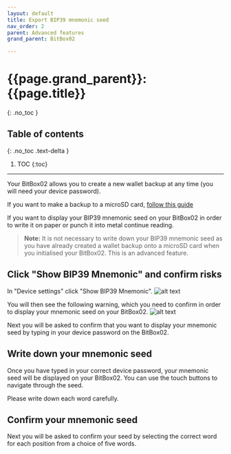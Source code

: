 ```yaml
---
layout: default
title: Export BIP39 mnemonic seed
nav_order: 2
parent: Advanced features
grand_parent: BitBox02

---
```

# {{page.grand_parent}}: {{page.title}}
{: .no_toc }

## Table of contents
{: .no_toc .text-delta }

1. TOC
{:toc}
---
Your BitBox02 allows you to create a new wallet backup at any time (you will need your device password).

If you want to make a backup to a microSD card, [follow this guide]({{site.baseurl}}/bitbox02/Basic-features/managing_backups/#creating-a-new-backup)

If you want to display your BIP39 mnemonic seed on your BitBox02 in order to write it on paper or punch it into metal continue reading.
> **Note:** It is not necessary to write down your BIP39 mnemonic seed as you have already created a wallet backup onto a microSD card when you initialised your BitBox02. This is an advanced feature.

## Click "Show BIP39 Mnemonic" and confirm risks
In "Device settings" click "Show BIP39 Mnemonic".
![alt text]({{site.baseurl}}/assets/images/BitBox02_mnemonic/bip39_1.png )

You will then see the following warning, which you need to confirm in order to display your mnemonic seed on your BitBox02.
![alt text]({{site.baseurl}}/assets/images/BitBox02_mnemonic/bip39_2.png )

Next you will be asked to confirm that you want to display your mnemonic seed by typing in your device password on the BitBox02.

## Write down your mnemonic seed
Once you have typed in your correct device password, your mnemonic seed will be displayed on your BitBox02. You can use the touch buttons to navigate through the seed.

Please write down each word carefully.

## Confirm your mnemonic seed
Next you will be asked to confirm your seed by selecting the correct word for each position from a choice of five words.
